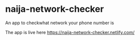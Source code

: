 # naija-network-checker

An app to checkwhat network your phone number is

The app is live here https://naija-network-checker.netlify.com/
